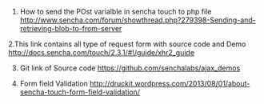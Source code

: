 1. How to send the POst varialble in sencha touch to php file
http://www.sencha.com/forum/showthread.php?279398-Sending-and-retrieving-blob-to-from-server

2.This link contains all type of request form with source code and Demo
http://docs.sencha.com/touch/2.3.1/#!/guide/xhr2_guide

3. Git link of Source code
https://github.com/senchalabs/ajax_demos

4. Form field Validation 
http://druckit.wordpress.com/2013/08/01/about-sencha-touch-form-field-validation/
